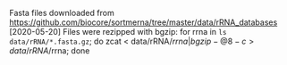Fasta files downloaded from https://github.com/biocore/sortmerna/tree/master/data/rRNA_databases [2020-05-20]
Files were rezipped with bgzip:
for rrna in `ls data/rRNA/*.fasta.gz`; do zcat < data/rRNA/$rrna | bgzip -@ 8 -c > data/rRNA/$rrna; done
